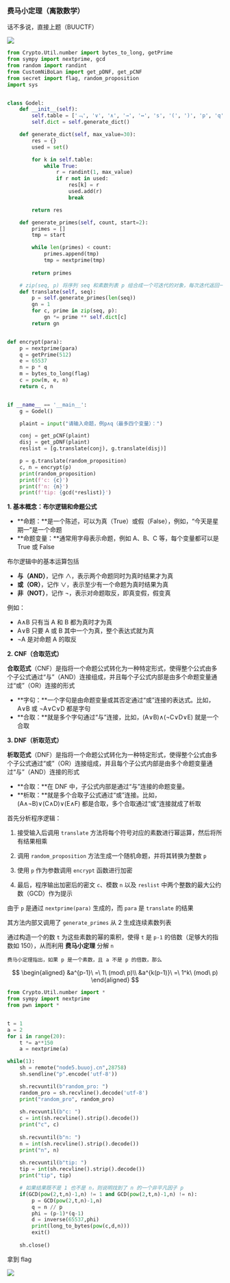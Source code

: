### 费马小定理（离散数学）

话不多说，直接上题（BUUCTF）

![](https://pic1.imgdb.cn/item/67bd0cb1d0e0a243d4043349.png)

```python
from Crypto.Util.number import bytes_to_long, getPrime
from sympy import nextprime, gcd
from random import randint
from CustomNiBoLan import get_pDNF, get_pCNF
from secret import flag, random_proposition
import sys


class Godel:
    def __init__(self):
        self.table = ['﹁', '∨', '∧', '→', '↔', 's', '(', ')', 'p', 'q', 'r', 't']
        self.dict = self.generate_dict()

    def generate_dict(self, max_value=30):
        res = {}
        used = set()

        for k in self.table:
            while True:
                r = randint(1, max_value)
                if r not in used:
                    res[k] = r
                    used.add(r)
                    break

        return res

    def generate_primes(self, count, start=2):
        primes = []
        tmp = start

        while len(primes) < count:
            primes.append(tmp)
            tmp = nextprime(tmp)
        
        return primes

    # zip(seq, p) 将序列 seq 和素数列表 p 组合成一个可迭代的对象，每次迭代返回一个元组 (c, prime)，其中 c 是 seq 中的元素，prime 是 p 中对应的素数
    def translate(self, seq):
        p = self.generate_primes(len(seq))
        gn = 1
        for c, prime in zip(seq, p):
            gn *= prime ** self.dict[c]
        return gn


def encrypt(para):
    p = nextprime(para)
    q = getPrime(512)
    e = 65537
    n = p * q
    m = bytes_to_long(flag)
    c = pow(m, e, n)
    return c, n


if __name__ == '__main__':
    g = Godel()

    plaint = input("请输入命题，例p∧q（最多四个变量）：")

    conj = get_pCNF(plaint)
    disj = get_pDNF(plaint)
    reslist = [g.translate(conj), g.translate(disj)]

    p = g.translate(random_proposition)
    c, n = encrypt(p)
    print(random_proposition)
    print(f'c: {c}')
    print(f'n: {n}')
    print(f'tip: {gcd(*reslist)}')
```

**1. 基本概念：布尔逻辑和命题公式**

- **命题：**是一个陈述，可以为真（True）或假（False），例如，“今天是星期一”是一个命题
- **命题变量：**通常用字母表示命题，例如 A、B、C 等，每个变量都可以是 True 或 False

布尔逻辑中的基本运算包括

- **与（AND）**，记作 ∧，表示两个命题同时为真时结果才为真
- **或（OR）**，记作 ∨，表示至少有一个命题为真时结果为真
- **非（NOT）**，记作 ¬，表示对命题取反，即真变假，假变真

例如：

- A∧B 只有当 A 和 B 都为真时才为真
- A∨B 只要 A 或 B 其中一个为真，整个表达式就为真
- ¬A 是对命题 A 的取反

**2. CNF（合取范式）**

**合取范式**（CNF）是指将一个命题公式转化为一种特定形式，使得整个公式由多个子公式通过“与”（AND）连接组成，并且每个子公式内部是由多个命题变量通过“或”（OR）连接的形式

- **字句：**一个字句是由命题变量或其否定通过“或”连接的表达式。比如，A∨B 或 ¬A∨C∨D 都是字句
- **合取：**就是多个字句通过“与”连接，比如，(A∨B)∧(¬C∨D∨E) 就是一个合取

**3. DNF（析取范式）**

**析取范式**（DNF）是指将一个命题公式转化为一种特定形式，使得整个公式由多个子公式通过“或”（OR）连接组成，并且每个子公式内部是由多个命题变量通过“与”（AND）连接的形式

- **合取：**在 DNF 中，子公式内部是通过“与”连接的命题变量。
- **析取：**就是多个合取子公式通过“或”连接。比如，(A∧¬B)∨(C∧D)∨(E∧F) 都是合取，多个合取通过“或”连接就成了析取

首先分析程序逻辑：

1. 接受输入后调用 `translate` 方法将每个符号对应的素数进行幂运算，然后将所有结果相乘

2. 调用 `random_proposition` 方法生成一个随机命题，并将其转换为整数 `p`

3. 使用 `p` 作为参数调用 `encrypt` 函数进行加密

4. 最后，程序输出加密后的密文 `c`、模数 `n` 以及 `reslist` 中两个整数的最大公约数（GCD）作为提示

由于 `p` 是通过 `nextprime(para)` 生成的，而 `para` 是 `translate` 的结果

其方法内部又调用了 `generate_primes` 从 2 生成连续素数列表

通过构造一个的数 `t` 为这些素数的幂的乘积，使得 `t` 是 `p-1` 的倍数（足够大的指数如 150），从而利用 **费马小定理** 分解 `n`

```
费马小定理指出，如果 p 是一个素数，且 a 不是 p 的倍数，那么
```

$$
\begin{aligned}
&a^{p-1}\ =\ 1\ (mod\ p)\\
&a^{k(p-1)}\ =\ 1^k\ (mod\ p)
\end{aligned}
$$

```python
from Crypto.Util.number import *
from sympy import nextprime
from pwn import *


t = 1
a = 2
for i in range(20):
    t *= a**150
    a = nextprime(a)

while(1):
    sh = remote("node5.buuoj.cn",28758)
    sh.sendline("p".encode('utf-8'))

    sh.recvuntil(b"random_pro: ")
    random_pro = sh.recvline().decode('utf-8')
    print("random_pro", random_pro)
    
    sh.recvuntil(b"c: ")
    c = int(sh.recvline().strip().decode())
    print("c", c)
    
    sh.recvuntil(b"n: ")
    n = int(sh.recvline().strip().decode())
    print("n", n)
    
    sh.recvuntil(b"tip: ")
    tip = int(sh.recvline().strip().decode())
    print("tip", tip)

    # 如果结果既不是 1 也不是 n，则说明找到了 n 的一个非平凡因子 p
    if(GCD(pow(2,t,n)-1,n) != 1 and GCD(pow(2,t,n)-1,n) != n):
        p = GCD(pow(2,t,n)-1,n)
        q = n // p
        phi = (p-1)*(q-1)
        d = inverse(65537,phi)
        print(long_to_bytes(pow(c,d,n)))
        exit()
    
    sh.close()
```

拿到 flag

![](https://pic1.imgdb.cn/item/67bd17bcd0e0a243d40436d1.png)
